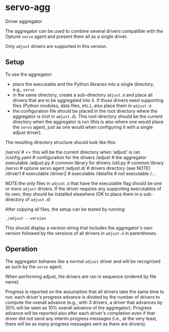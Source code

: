 # servo-agg
Driver aggregator

The aggregator can be used to combine several drivers compatible with the Optune `servo` agent and present them all as a single driver.

Only `adjust` drivers are supported in this version.

## Setup

To use the aggregator:

- place the executable and the Python libraries into a single directory, e.g., `servo`
- in the same directory, create a sub-directory `adjust.d` and place all drivers that are to be aggregated into it. If those drivers need supporting files (Python modules, data files, etc.), also place them in `adjust.d`.
- the configuration file should be placed in the root directory where the aggregator is (not in `adjust.d`). This root directory should be the current directory when the aggregator is run (this is also where one would place the `servo` agent, just as one would when configuring it with a single adjust driver).

The resulting directory structure should look like this:

/servo/             # <= this will be the current directory when ‘adjust’ is ran
      /config.yaml  # configuration for the drivers
      /adjust       # the aggregator executable
      /adjust.py    # common library for drivers
      /util.py      # common library
      /servo        # optune servo agent
      /adjust.d/    # drivers directory (see NOTE)
               /driver1  # executable
               /driver2  # executable
               /datafile # not executable
               /...

NOTE:the only files in `adjust.d` that have the executable flag should be one or more `adjust` drivers. If the driver requires any supporting executables of its own, they should be installed elsewhere (OK to place them in a sub-directory of `adjust.d`)

After copying all files, the setup can be tested by running:

	./adjust --version

This should display a version string that includes the aggregator's own version followed by the versions of all drivers in `adjust.d` in parentheses.

## Operation

The aggregator behaves like a normal `adjust` driver and will be recognized as such by the `servo` agent.

When performing adjust, the drivers are ran in sequence (ordered by file name).

Progress is reported on the assumption that all drivers take the same time to run: each driver's progress advance is divided by the number of drivers to compute the overall advance (e.g., with 3 drivers, a driver that advances by 30% will be seen as 10% overall advance of the aggregator). Progress advance will be reported also after each driver's completion even if that driver did not send any interim progress messages (i.e., at the very least, there will be as many progress messages sent as there are drivers).


